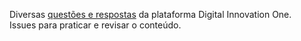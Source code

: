 <p align="justify">
Diversas <a href="https://github.com/lucasrmagalhaes/questions-DIO/issues?q=is%3Aissue+is%3Aclosed">questões e respostas</a> da plataforma Digital Innovation One.<br />
Issues para praticar e revisar o conteúdo.
</p>
